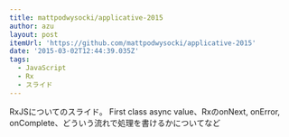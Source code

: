 ```yaml
---
title: mattpodwysocki/applicative-2015
author: azu
layout: post
itemUrl: 'https://github.com/mattpodwysocki/applicative-2015'
date: '2015-03-02T12:44:39.035Z'
tags:
  - JavaScript
  - Rx
  - スライド
---
```

RxJSについてのスライド。
First class async value、RxのonNext, onError, onComplete、どういう流れで処理を書けるかについてなど
